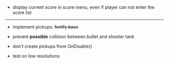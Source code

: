 
- display current score in score menu, even if player can not enter the score list


***

- implement pickups: ~~fortify base~~

- prevent **possible** collision between bullet and shooter tank

- don't create pickups from OnDisable()

- test on low resolutions

